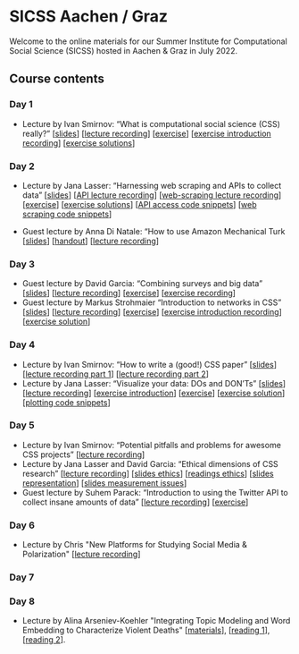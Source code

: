 # SICSS Aachen / Graz
Welcome to the online materials for our Summer Institute for Computational Social Science (SICSS) hosted in Aachen & Graz in July 2022.

## Course contents
### Day 1
* Lecture by Ivan Smirnov: “What is computational social science (CSS) really?” [[slides](https://docs.google.com/presentation/d/1lYYfzG-67kXKwakUuCO8UcNTUY-a2Q8g3Gh5Xfd1jRI/edit?usp=sharing)] [[lecture recording](
https://youtu.be/7LViOdr40vE)] [[exercise](https://github.com/JanaLasser/SICSS-aachen-graz/blob/main/01_02_digital_trace_data/exercise/gdp_foi_tutorial.ipynb)] [[exercise introduction recording](https://youtu.be/l3I468kdJoA)] [[exercise solutions](https://github.com/JanaLasser/SICSS-aachen-graz/blob/main/01_02_digital_trace_data/exercise/gdp_foi_tutorial_solved.ipynb)]

### Day 2
* Lecture by Jana Lasser: “Harnessing web scraping and APIs to collect data” [[slides](https://janalasser.github.io/SICSS-aachen-graz/02_01_APIs/slides/index.html#1)] [[API lecture recording](https://youtu.be/2rs3H0i-syI)] [[web-scraping lecture recording](
https://youtu.be/jdUrOJbYhCw)] [[exercise](https://github.com/JanaLasser/SICSS-aachen-graz/blob/main/02_01_APIs/exercise/API_exericses.ipynb)] [[exercise solutions](https://github.com/JanaLasser/SICSS-aachen-graz/blob/main/02_01_APIs/exercise/API_exericses_solved.ipynb)] [[API access code snippets](https://github.com/JanaLasser/SICSS-aachen-graz/blob/main/02_01_APIs/exercise/API_access_code_snippets.ipynb)] [[web scraping code snippets](https://github.com/JanaLasser/SICSS-aachen-graz/blob/main/02_01_APIs/exercise/web_scraping_code_snippets.ipynb)]

* Guest lecture by Anna Di Natale: “How to use Amazon Mechanical Turk [[slides](https://github.com/JanaLasser/SICSS-aachen-graz/blob/main/02_02_MTurk/SICCSS_MTurk_slides.pdf)] [[handout](https://github.com/JanaLasser/SICSS-aachen-graz/blob/main/02_02_MTurk/MTurk_basics_handout.pdf)] [[lecture recording](
https://youtu.be/Lv9DjfeacSM)]

### Day 3
* Guest lecture by David Garcia: “Combining surveys and big data” [[slides](https://dgarcia-eu.github.io/SICSS-2022/#1)] [[lecture recording](
https://youtu.be/j44XhEgfJX0)] [[exercise](https://github.com/JanaLasser/SICSS-aachen-graz/blob/main/03_01_big_data_and_surveys/exercise/hfhub_transformer_intro.ipynb)] [[exercise recording](
https://youtu.be/YlMM26BHrZI)]
* Guest lecture by Markus Strohmaier “Introduction to networks in CSS” [[slides](https://github.com/JanaLasser/SICSS-aachen-graz/blob/main/03_02_networks/introduction_to_networks_in_CSS.pdf)] [[lecture recording](https://youtu.be/GR-OO-BYzs8)] [[exercise](https://github.com/JanaLasser/SICSS-aachen-graz/blob/main/03_02_networks/exercise/networks_exercise.ipynb)] [[exercise introduction recording](https://youtu.be/kEKpS0EpEs8)] [[exercise solution](https://github.com/JanaLasser/SICSS-aachen-graz/blob/main/03_02_networks/exercise/networks_exercise_solution.ipynb)]

### Day 4
* Lecture by Ivan Smirnov: “How to write a (good!) CSS paper” [[slides](https://docs.google.com/presentation/d/1FcOMd5KaERA33_VEUnM0eqtwSWQLeQbLyHmUMwDPNtw/edit)] [[lecture recording part 1](https://youtu.be/f1GV2RHb6dc)] [[lecture recording part 2](https://youtu.be/o60hUOuAJE4)]
* Lecture by Jana Lasser: “Visualize your data: DOs and DON’Ts” [[slides](https://janalasser.github.io/SICSS-aachen-graz/04_01_visualization/slides/index.html#1)] [[lecture recording](https://youtu.be/mDq0jh6VZbc)] [[exercise introduction](https://youtu.be/U_7fevTbW_4)] [[exercise](https://github.com/JanaLasser/SICSS-aachen-graz/blob/main/04_01_visualization/exercise/visualization_exercise.ipynb)] [[exercise solution](https://github.com/JanaLasser/SICSS-aachen-graz/blob/main/04_01_visualization/exercise/visualization_exercise_solution.ipynb)] [[plotting code snippets](https://github.com/JanaLasser/SICSS-aachen-graz/blob/main/04_01_visualization/exercise/visualization_slides.ipynb)]

### Day 5
* Lecture by Ivan Smirnov: “Potential pitfalls and problems for awesome CSS projects” [[lecture recording](https://youtu.be/5J28UoCxWms)]
* Lecture by Jana Lasser and David Garcia: “Ethical dimensions of CSS research” [[lecture recording](https://youtu.be/6J17CQiIRiE)] [[slides ethics](https://janalasser.github.io/SICSS-aachen-graz/05_02_ethics/111_Ethics/Slides/Ethics_Slides.html)] [[readings ethics](https://janalasser.github.io/SICSS-aachen-graz/05_02_ethics/111_Ethics/Ethics.html)] [[slides representation](https://janalasser.github.io/SICSS-aachen-graz/05_02_ethics/112_RepresentationInDigitalTraces/Slides/index.html)] [[slides measurement issues](https://janalasser.github.io/SICSS-aachen-graz/05_02_ethics/113_MeasurementIssues/Slides/index.html)]
* Guest lecture by Suhem Parack: “Introduction to using the Twitter API to collect insane amounts of data” [[lecture recording](https://youtu.be/EhZMNM-dyvk)] [[exercise](https://github.com/twitterdev/getting-started-with-the-twitter-api-v2-for-academic-research/blob/main/modules/6a-labs-code-academic-python.md)]

### Day 6
* Lecture by Chris "New Platforms for Studying Social Media & Polarization" [[lecture recording](https://youtu.be/r1MDoVXkIBQ)]

### Day 7

### Day 8
* Lecture by Alina Arseniev-Koehler "Integrating Topic Modeling and Word Embedding to Characterize Violent Deaths" [[materials](https://github.com/arsena-k/discourse_atoms)], [[reading 1](https://www.pnas.org/doi/10.1073/pnas.2108801119)], [[reading 2](https://pubmed.ncbi.nlm.nih.gov/33984244/)].

